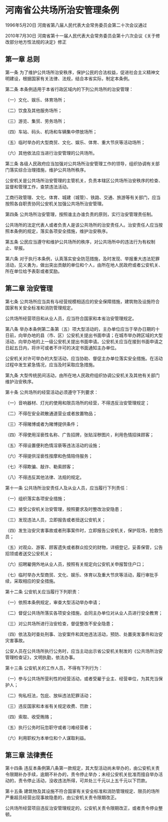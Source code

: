 # 河南省公共场所治安管理条例

1996年5月20日 河南省第八届人民代表大会常务委员会第二十次会议通过

2010年7月30日 河南省第十一届人民代表大会常务委员会第十六次会议《关于修改部分地方性法规的决定》修正



## 第一章  总则

第一条 为了维护公共场所治安秩序，保护公民的合法权益，促进社会主义精神文明建设，根据国家有关法律、法规，结合本省实际，制定本条例。

第二条 本条例适用于本省行政区域内的下列公共场所的治安管理：

（一）文化、娱乐、体育场所；

（二）饮食及其他服务场所；

（三）游览、集贸、劳务场所；

（四）车站、码头、机场和车辆集中停放场所；

（五）临时举办的大型商贸、文化、娱乐、体育、重大节庆等活动场所；

（六）其他依法应当进行治安管理的公共场所。

第三条 各级人民政府应当加强对公共场所治安管理工作的领导，组织协调有关部门落实综合治理措施，维护公共场所秩序。

公安机关是公共场所治安管理的主管机关，负责本辖区公共场所治安秩序的检查、监督和管理工作，查禁违法活动。

工商行政管理、文化、体育、城建（城管）、铁路、交通、旅游等有关部门，应当按照各自职责协同公安机关加强公共场所治安管理。

第四条 公共场所治安管理，按照谁主办谁负责的原则，实行治安管理责任制。

公共场所的法定代表人或者负责人是该公共场所的治安责任人。治安责任人应当按照本条例的规定，落实各项安全措施，维护治安秩序。

第五条 公民应当遵守和维护公共场所的秩序，对公共场所中的违法行为有权制止、举报。

第六条 对于执行本条例，认真落实安全防范措施，及时发现、举报重大违法犯罪活动，见义勇为，做出突出贡献的单位和个人，由所在地人民政府或者公安机关、所在单位给予表彰或者奖励。

## 第二章  治安管理

第七条 公共场所应当具有与经营规模相适应的安全保障措施，建筑物及设施符合国家有关安全标准和消防管理规定。

公共场所经营项目和从业人员，应当符合国家和本省治安管理规定。

第八条 举办本条例第二条第（五）项大型活动的，主办单位应当于举办日期的十日前，向举办地的县（市、区）公安机关提出书面申请；在城市举办跨区域的大型活动，向举办地的上一级公安机关提出书面申请。公安机关应当在接到书面申请之日起五日内，将许可或者不许可的决定书面通知主办单位。

公安机关对许可举办的大型活动，应当协助、督促主办单位落实安全措施。在活动过程中发生紧急情况，应当及时采取应急措施。

第九条 大型传统民间活动，由所在地人民政府组织协调公安机关及其他有关部门维护治安秩序。

第十条 公共场所的经营活动必须遵守下列要求：

（一）音响器材、灯光的使用和限员场所的经营，不得违反治安管理规定；

（二）不得在安全疏散通道营业或者放置物品；

（三）不得赌博或者为赌博提供条件；

（四）不得使用淫亵性名称、广告招牌，张贴淫秽图片，利用色情招徕顾客；

（五）不得设置便利色情淫亵等违法活动的设施；

（六）不得提供淫亵性按摩和色情陪侍服务；

（七）不得欺骗、敲诈、勒索顾客；

（八）不得违反其他法律、法规的规定。

第十一条 公共场所治安责任人及从业人员，应当履行下列责任：

（一）组织落实各项安全措施；

（二）接受公安机关治安管理，按照要求及时整改治安隐患；

（三）发现违法人员，立即报告或者扭送公安机关；

（四）发生治安灾害事故或者刑事案件时，立即报告公安机关，保护现场，抢救伤员；

（五）对观众、游客、顾客遗失或者群众拾交的财物，详细登记，妥善保管，公告招领或者送交公安机关；

（六）招聘雇佣外地从业人员，按照有关规定向公安机关申报暂住户口；

（七）临时举办大型商贸、文化、娱乐、体育以及重大节庆等活动，履行审批手续，采取相应的安全措施。

第十二条 公安机关应当履行下列职责：

（一）依照本条例规定，审查大型活动举办申请；

（二）督促公共场所落实各项安全措施，会同主办单位对从业人员进行安全教育；

（三）对公共场所进行治安检查，督促整改不安全隐患；

（四）依法及时查处刑事、治安案件和其他违法活动，预防、处置突发事件和治安灾害事故。

公安人员在公共场所执行公务时，应当主动出示省公安机关制发的《公共场所治安管理检查证》，文明执勤，依法办事。

第十三条 公安机关的工作人员，不得有下列行为：

（一）参与公共场所营利性的经营活动，或者受雇于业主、经营单位，为其充当保护人；

（二）徇私枉法，包庇、放纵违法犯罪活动；

（三）违反国家和本省有关规定收费、罚款；

（四）索取、收受贿赂；

（五）执行公务时玩忽职守或者刁难经营者；

（六）利用职权为本单位和个人谋取利益。

## 第三章  法律责任

第十四条 违反本条例第八条第一款规定，其大型活动尚未举办的，由公安机关责令限期补办手续，逾期不补办的，责令停止举办；未经公安机关批准而擅自举办活动的，责令停止活动，没收违法所得，可并处三千元以上五千元以下罚款。

第十五条 建筑物及其设施不符合国家有关安全标准和消防管理规定、限员的场所严重超员经营出现事故隐患的，由公安机关责令限期改正。

公共场所经营项目违反治安管理规定的，公安机关责令限期改正，或者责令停业整顿。